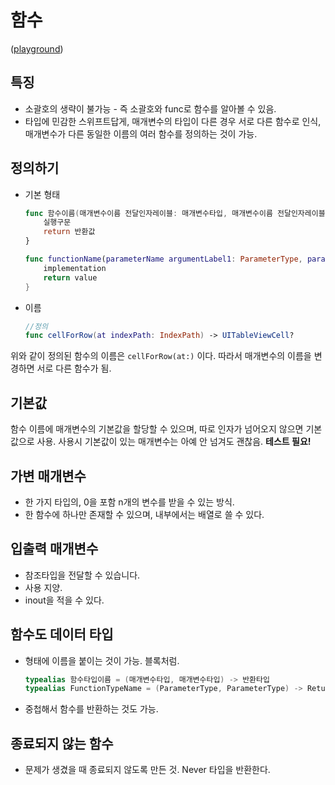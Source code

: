# 함수
([playground](6_Functions.playground))

## 특징
- 소괄호의 생략이 불가능 - 즉 소괄호와 func로 함수를 알아볼 수 있음.
- 타입에 민감한 스위프트답게, 매개변수의 타입이 다른 경우 서로 다른 함수로 인식, 매개변수가 다른 동일한 이름의 여러 함수를 정의하는 것이 가능.

## 정의하기
 - 기본 형태

	```swift
 	func 함수이름(매개변수이름 전달인자레이블: 매개변수타입, 매개변수이름 전달인자레이블: 매개변수타입 = 기본값) -> 반환값타입 {
 		실행구문
 		return 반환값
 	}
 	
 	func functionName(parameterName argumentLabel1: ParameterType, parameterName argumentLabel2: ParameterType = defaultValue) -> ReturnType {
 		implementation
 		return value
 	}
 	
	```

- 이름

	```swift
 	//정의
 	func cellForRow(at indexPath: IndexPath) -> UITableViewCell?
	```
 위와 같이 정의된 함수의 이름은 `cellForRow(at:)` 이다. 따라서 매개변수의 이름을 변경하면 서로 다른 함수가 됨.
 
## 기본값
함수 이름에 매개변수의 기본값을 할당할 수 있으며, 따로 인자가 넘어오지 않으면 기본값으로 사용. 사용시 기본값이 있는 매개변수는 아예 안 넘겨도 괜찮음. **테스트 필요!**

## 가변 매개변수
- 한 가지 타입의, 0을 포함 n개의 변수를 받을 수 있는 방식.
- 한 함수에 하나만 존재할 수 있으며, 내부에서는 배열로 쓸 수 있다.

## 입출력 매개변수
- 참조타입을 전달할 수 있습니다.
- 사용 지양.
- inout을 적을 수 있다.

## 함수도 데이터 타입
- 형태에 이름을 붙이는 것이 가능. 블록처럼.

 	```swift
	typealias 함수타입이름 = (매개변수타입, 매개변수타입) -> 반환타입
	typealias FunctionTypeName = (ParameterType, ParameterType) -> ReturnType
 	```

- 중첩해서 함수를 반환하는 것도 가능.

## 종료되지 않는 함수
- 문제가 생겼을 때 종료되지 않도록 만든 것. Never 타입을 반환한다.